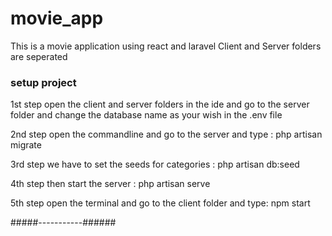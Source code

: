 # movie_app
This is a movie application using react and laravel
Client and Server folders are seperated

### setup project ###

1st step
open the client and server folders in the ide and go to the server folder and change the database name as your wish in the .env file

2nd step
open the commandline and go to the server and type : php artisan migrate

3rd step
we have to set the seeds for categories : php artisan db:seed

4th step
then start the server : php artisan serve

5th step
open the terminal and go to the client folder and type: npm start

#####-----------######



